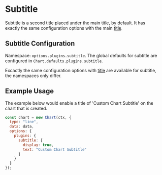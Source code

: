 # Subtitle

Subtitle is a second title placed under the main title, by default. It has exactly the same configuration options with the main [title](./title.md).

## Subtitle Configuration

Namespace: `options.plugins.subtitle`. The global defaults for subtitle are configured in `Chart.defaults.plugins.subtitle`.

Excactly the same configuration options with [title](./title.md) are available for subtitle, the namespaces only differ.

## Example Usage

The example below would enable a title of 'Custom Chart Subtitle' on the chart that is created.

```javascript
const chart = new Chart(ctx, {
  type: "line",
  data: data,
  options: {
    plugins: {
      subtitle: {
        display: true,
        text: "Custom Chart Subtitle"
      }
    }
  }
});
```
